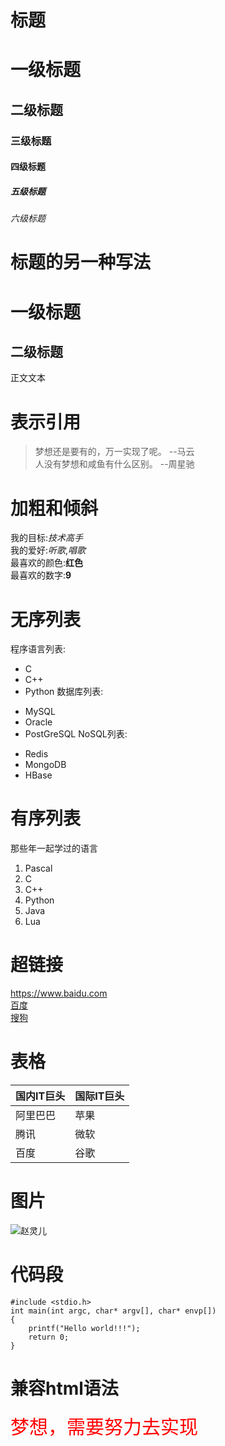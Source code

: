 # 标题 #
# 一级标题 #
## 二级标题 ##
### 三级标题 ###
#### 四级标题 ####
##### 五级标题 #####
###### 六级标题 ######
# 标题的另一种写法 #
一级标题 
=
二级标题
-
正文文本
# 表示引用 #
>梦想还是要有的，万一实现了呢。 --马云 <br/>
>人没有梦想和咸鱼有什么区别。   --周星驰
# 加粗和倾斜 #
我的目标:*技术高手*<br/>
我的爱好:_听歌_,_唱歌_<br/>
最喜欢的颜色:**红色**<br/>
最喜欢的数字:__9__<br/>
# 无序列表 #
程序语言列表:
* C
* C++
* Python
数据库列表:
+ MySQL
+ Oracle
+ PostGreSQL
NoSQL列表:
- Redis
- MongoDB
- HBase
# 有序列表 #
那些年一起学过的语言
1. Pascal
2. C
3. C++
4. Python
5. Java
6. Lua
# 超链接 #
<https://www.baidu.com><br/>
[百度](https://www.baidu.com)<br/>
[搜狗](https://www.sogou.com)
# 表格 #
| 国内IT巨头 | 国际IT巨头 |
| ---------- | ---------- |
| 阿里巴巴 | 苹果 |
| 腾讯 | 微软 |
| 百度 | 谷歌 |
# 图片 #
![赵灵儿](https://imgsa.baidu.com/forum/w%3D580/sign=d6981fe03b87e9504217f3642039531b/7336970a304e251ff552f4dba686c9177f3e5369.jpg)
# 代码段 #
```
#include <stdio.h>
int main(int argc, char* argv[], char* envp[])
{
	printf("Hello world!!!");
	return 0;
}
```
# 兼容html语法 #
<span style="color:red;font-size:30px">梦想，需要努力去实现</span>
